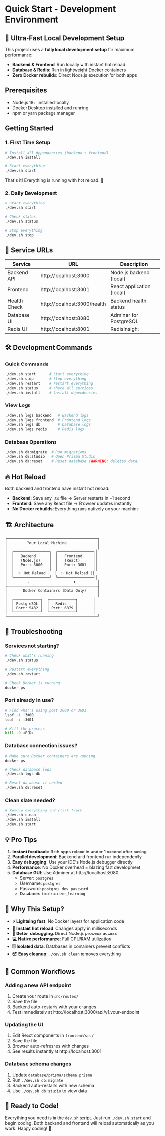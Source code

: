 # Quick Start - Development Environment

## 🚀 Ultra-Fast Local Development Setup

This project uses a **fully local development setup** for maximum performance:
- **Backend & Frontend**: Run locally with instant hot reload
- **Database & Redis**: Run in lightweight Docker containers
- **Zero Docker rebuilds**: Direct Node.js execution for both apps

## Prerequisites

- Node.js 18+ installed locally
- Docker Desktop installed and running
- npm or yarn package manager

## Getting Started

### 1. First Time Setup

```bash
# Install all dependencies (backend + frontend)
./dev.sh install

# Start everything
./dev.sh start
```

That's it! Everything is running with hot reload. 🎉

### 2. Daily Development

```bash
# Start everything
./dev.sh start

# Check status
./dev.sh status

# Stop everything
./dev.sh stop
```

## 📍 Service URLs

| Service | URL | Description |
|---------|-----|-------------|
| Backend API | http://localhost:3000 | Node.js backend (local) |
| Frontend | http://localhost:3001 | React application (local) |
| Health Check | http://localhost:3000/health | Backend health status |
| Database UI | http://localhost:8080 | Adminer for PostgreSQL |
| Redis UI | http://localhost:8001 | RedisInsight |

## 🛠 Development Commands

### Quick Commands

```bash
./dev.sh start      # Start everything
./dev.sh stop       # Stop everything
./dev.sh restart    # Restart everything
./dev.sh status     # Check all services
./dev.sh install    # Install dependencies
```

### View Logs

```bash
./dev.sh logs backend   # Backend logs
./dev.sh logs frontend  # Frontend logs
./dev.sh logs db        # Database logs
./dev.sh logs redis     # Redis logs
```

### Database Operations

```bash
./dev.sh db:migrate  # Run migrations
./dev.sh db:studio   # Open Prisma Studio
./dev.sh db:reset    # Reset database (WARNING: deletes data)
```

## 🔥 Hot Reload

Both backend and frontend have instant hot reload:

- **Backend**: Save any `.ts` file → Server restarts in ~1 second
- **Frontend**: Save any React file → Browser updates instantly
- **No Docker rebuilds**: Everything runs natively on your machine

## 🏗 Architecture

```
┌─────────────────────────────────────────┐
│         Your Local Machine              │
│                                         │
│  ┌────────────────┐  ┌────────────────┐│
│  │   Backend      │  │   Frontend     ││
│  │   (Node.js)    │  │   (React)      ││
│  │   Port: 3000   │  │   Port: 3001   ││
│  │                │  │                ││
│  │  ✨ Hot Reload │  │  ✨ Hot Reload ││
│  └────────────────┘  └────────────────┘│
│         ↓                    ↑          │
├─────────────────────────────────────────┤
│       Docker Containers (Data Only)     │
│                                         │
│  ┌────────────┐  ┌────────────┐       │
│  │ PostgreSQL │  │   Redis    │       │
│  │ Port: 5432 │  │ Port: 6379 │       │
│  └────────────┘  └────────────┘       │
└─────────────────────────────────────────┘
```

## 🐛 Troubleshooting

### Services not starting?

```bash
# Check what's running
./dev.sh status

# Restart everything
./dev.sh restart

# Check Docker is running
docker ps
```

### Port already in use?

```bash
# Find what's using port 3000 or 3001
lsof -i :3000
lsof -i :3001

# Kill the process
kill -9 <PID>
```

### Database connection issues?

```bash
# Make sure Docker containers are running
docker ps

# Check database logs
./dev.sh logs db

# Reset database if needed
./dev.sh db:reset
```

### Clean slate needed?

```bash
# Remove everything and start fresh
./dev.sh clean
./dev.sh install
./dev.sh start
```

## 💡 Pro Tips

1. **Instant feedback**: Both apps reload in under 1 second after saving
2. **Parallel development**: Backend and frontend run independently
3. **Easy debugging**: Use your IDE's Node.js debugger directly
4. **Performance**: No Docker overhead = blazing fast development
5. **Database GUI**: Use Adminer at http://localhost:8080
   - Server: `postgres`
   - Username: `postgres`
   - Password: `postgres_dev_password`
   - Database: `interactive_learning`

## 🎯 Why This Setup?

- **⚡ Lightning fast**: No Docker layers for application code
- **🔄 Instant hot reload**: Changes apply in milliseconds
- **🐞 Better debugging**: Direct Node.js process access
- **💻 Native performance**: Full CPU/RAM utilization
- **🗄️ Isolated data**: Databases in containers prevent conflicts
- **📦 Easy cleanup**: `./dev.sh clean` removes everything

## 📝 Common Workflows

### Adding a new API endpoint

1. Create your route in `src/routes/`
2. Save the file
3. Backend auto-restarts with your changes
4. Test immediately at http://localhost:3000/api/v1/your-endpoint

### Updating the UI

1. Edit React components in `frontend/src/`
2. Save the file
3. Browser auto-refreshes with changes
4. See results instantly at http://localhost:3001

### Database schema changes

1. Update `database/prisma/schema.prisma`
2. Run `./dev.sh db:migrate`
3. Backend auto-restarts with new schema
4. Use `./dev.sh db:studio` to view data

## 🚀 Ready to Code!

Everything you need is in the `dev.sh` script. Just run `./dev.sh start` and begin coding. Both backend and frontend will reload automatically as you work. Happy coding! 🎉